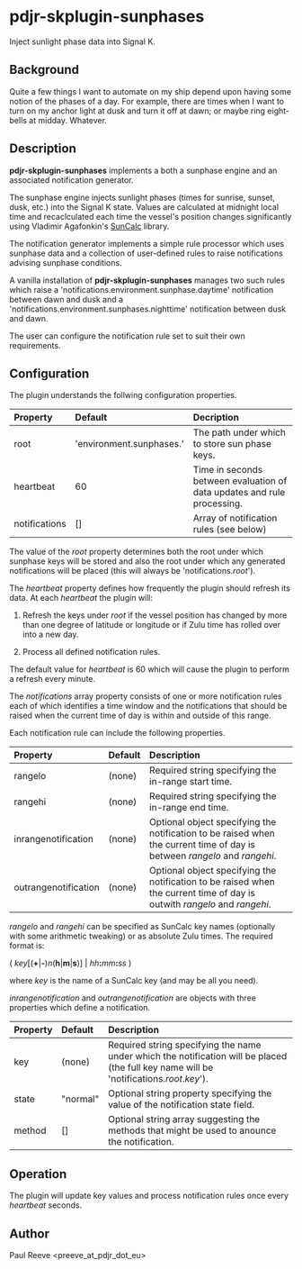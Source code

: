 # pdjr-skplugin-sunphases

Inject sunlight phase data into Signal K.

## Background

Quite a few things I want to automate on my ship depend upon having
some notion of the phases of a day.
For example, there are times when I want to turn on my anchor light
at dusk and turn it off at dawn; or maybe ring eight-bells at midday.
Whatever.

## Description

__pdjr-skplugin-sunphases__ implements a both a sunphase engine and an
associated notification generator.

The sunphase engine injects sunlight phases (times for sunrise, sunset,
dusk, etc.) into the Signal K state.
Values are calculated at midnight local time and recaclculated each
time the vessel's position changes significantly using Vladimir
Agafonkin's [SunCalc](https://github.com/mourner/suncalc) library.

The notification generator implements a simple rule processor which
uses sunphase data and a collection of user-defined rules to raise
notifications advising sunphase conditions.

A vanilla installation of __pdjr-skplugin-sunphases__ manages two
such rules which raise a 'notifications.environment.sunphase.daytime'
notification between dawn and dusk and a
'notifications.environment.sunphases.nighttime' notification between
dusk and dawn.

The user can configure the notification rule set to suit their own
requirements.  

## Configuration

The plugin understands the follwing configuration properties.

| Property      | Default                  | Decription |
| :------------ | :----------------------- | :--------- |
| root          | 'environment.sunphases.' | The path under which to store sun phase keys. |
| heartbeat     | 60                       | Time in seconds between evaluation of data updates and rule processing. |
| notifications | []                       | Array of notification rules (see below) |

The value of the *root* property determines both the root under which
sunphase keys will be stored and also the root under which any
generated notifications will be placed (this will always be 'notifications.*root*').

The *heartbeat* property defines how frequently the plugin should
refresh its data.
At each *heartbeat* the plugin will:

1. Refresh the keys under *root* if the vessel position has changed by
   more than one degree of latitude or longitude or if Zulu time has
   rolled over into a new day.

2. Process all defined notification rules.

The default value for *heartbeat* is 60 which will cause the plugin to
perform a refresh every minute.

The *notifications* array property consists of one or more notification
rules each of which identifies a time window and the notifications that
should be raised when the current time of day is within and outside of
this range.

Each notification rule can include the following properties.

| Property             | Default | Description |
| :------------------- | :------ | :---------- |
| rangelo              | (none)  | Required string specifying the in-range start time. |
| rangehi              | (none)  | Required string specifying the in-range end time. |
| inrangenotification  | (none)  | Optional object specifying the notification to be raised when the current time of day is between *rangelo* and *rangehi*. |
| outrangenotification | (none)  | Optional object specifying the notification to be raised when the current time of day is outwith *rangelo* and *rangehi*. |

*rangelo* and *rangehi* can be specified as SunCalc key names
(optionally with some arithmetic tweaking) or as absolute Zulu times.
The required format is:

( *key*[(__+__|__-__)*n*(__h__|__m__|__s__)] | *hh*__:__*mm*__:__*ss* )

where *key* is the name of a SunCalc key (and may be all you need).

*inrangenotification* and *outrangenotification* are objects with three
properties which define a notification.

| Property | Default  | Description |
| :------- | :------- | :---------- |
| key      | (none)   | Required string specifying the name under which the notification will be placed (the full key name will be 'notifications.*root*.*key*'). |
| state    | "normal" | Optional string property specifying the value of the notification state field. |
| method   | []       | Optional string array suggesting the methods that might be used to anounce the notification. | 

## Operation

The plugin will update key values and process notification rules once
every *heartbeat* seconds.

## Author

Paul Reeve <preeve_at_pdjr_dot_eu>
